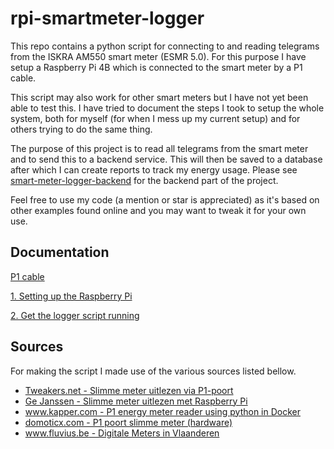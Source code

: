 # rpi-smartmeter-logger

This repo contains a python script for connecting to and reading telegrams from the ISKRA AM550 smart meter (ESMR 5.0). For this purpose I have setup a Raspberry Pi 4B which is connected to the smart meter by a P1 cable.

This script may also work for other smart meters but I have not yet been able to test this. I have tried to document the steps I took to setup the whole system, both for myself (for when I mess up my current setup) and for others trying to do the same thing.

The purpose of this project is to read all telegrams from the smart meter and to send this to a backend service. This will then be saved to a database after which I can create reports to track my energy usage. Please see [smart-meter-logger-backend](https://github.com/aidanlangelaan/smart-meter-logger-backend) for the backend part of the project.

Feel free to use my code (a mention or star is appreciated) as it's based on other examples found online and you may want to tweak it for your own use.

## Documentation

[P1 cable](./documentation/p1-cable.md)

[1. Setting up the Raspberry Pi](./documentation/raspberry-pi-setup.md)

[2. Get the logger script running](./documentation/application-setup.md)

## Sources

For making the script I made use of the various sources listed bellow.

- [Tweakers.net - Slimme meter uitlezen via P1-poort](https://gathering.tweakers.net/forum/list_messages/1578510)
- [Ge Janssen - Slimme meter uitlezen met Raspberry Pi](http://gejanssen.com/howto/Slimme-meter-uitlezen/)
- [www.kapper.com - P1 energy meter reader using python in Docker](https://www.kaper.com/software/p1-energy-meter-reader-using-python-in-docker/)
- [domoticx.com - P1 poort slimme meter (hardware)](https://domoticx.com/p1-poort-slimme-meter-hardware/)
- [www.fluvius.be - Digitale Meters in
  Vlaanderen](https://www.fluvius.be/sites/fluvius/files/2020-01/dmk-demo-v2.1-rtc.pdf)
